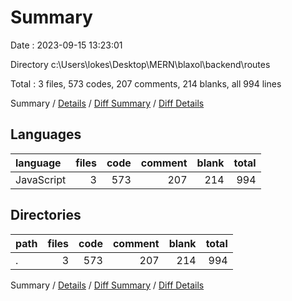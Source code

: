 # Summary

Date : 2023-09-15 13:23:01

Directory c:\\Users\\lokes\\Desktop\\MERN\\blaxol\\backend\\routes

Total : 3 files,  573 codes, 207 comments, 214 blanks, all 994 lines

Summary / [Details](details.md) / [Diff Summary](diff.md) / [Diff Details](diff-details.md)

## Languages
| language | files | code | comment | blank | total |
| :--- | ---: | ---: | ---: | ---: | ---: |
| JavaScript | 3 | 573 | 207 | 214 | 994 |

## Directories
| path | files | code | comment | blank | total |
| :--- | ---: | ---: | ---: | ---: | ---: |
| . | 3 | 573 | 207 | 214 | 994 |

Summary / [Details](details.md) / [Diff Summary](diff.md) / [Diff Details](diff-details.md)